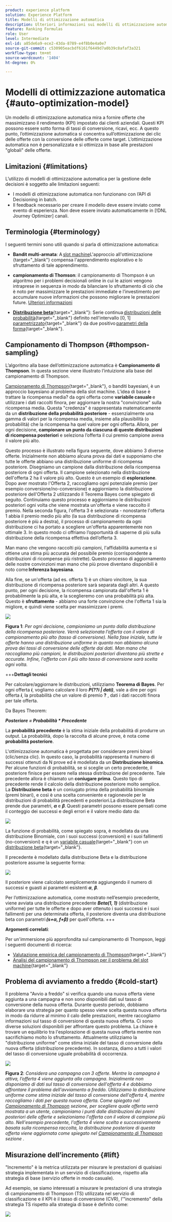 ```yaml
---
product: experience platform
solution: Experience Platform
title: Modelli di ottimizzazione automatica
description: Ulteriori informazioni sui modelli di ottimizzazione automatica
feature: Ranking Formulas
role: User
level: Intermediate
exl-id: a85de6a9-ece2-43da-8789-e4f8b0e4a0e7
source-git-commit: c530905eacbdf6161f6449d7a0b39c8afaf3a321
workflow-type: tm+mt
source-wordcount: '1404'
ht-degree: 0%

---
```


# Modelli di ottimizzazione automatica {#auto-optimization-model}

Un modello di ottimizzazione automatica mira a fornire offerte che massimizzano il rendimento (KPI) impostato dai clienti aziendali. Questi KPI possono essere sotto forma di tassi di conversione, ricavi, ecc. A questo punto, l’ottimizzazione automatica si concentra sull’ottimizzazione dei clic delle offerte con la conversione delle offerte come target. L’ottimizzazione automatica non è personalizzata e si ottimizza in base alle prestazioni &quot;globali&quot; delle offerte.

## Limitazioni  {#limitations}

L’utilizzo di modelli di ottimizzazione automatica per la gestione delle decisioni è soggetto alle limitazioni seguenti:

* I modelli di ottimizzazione automatica non funzionano con l’API di Decisioning in batch.
* Il feedback necessario per creare il modello deve essere inviato come evento di esperienza. Non deve essere inviato automaticamente in [!DNL Journey Optimizer] canali.

## Terminologia {#terminology}

I seguenti termini sono utili quando si parla di ottimizzazione automatica:

* **Bandit multi-armata**: A [slot machine](https://en.wikipedia.org/wiki/Multi-armed_bandit)L&#39;approccio all&#39;ottimizzazione {target=&quot;_blank&quot;} compensa l&#39;apprendimento esplorativo e lo sfruttamento di tale apprendimento.

* **campionamento di Thomson**: il campionamento di Thompson è un algoritmo per i problemi decisionali online in cui le azioni vengono intraprese in sequenza in modo da bilanciare lo sfruttamento di ciò che è noto per massimizzare le prestazioni immediate e l’investimento per accumulare nuove informazioni che possono migliorare le prestazioni future. [Ulteriori informazioni](#thompson-sampling)

* [**Distribuzione beta**](https://en.wikipedia.org/wiki/Beta_distribution){target=&quot;_blank&quot;}: Serie continua [distribuzioni delle probabilità](https://en.wikipedia.org/wiki/Probability_distribution){target=&quot;_blank&quot;} definito nell&#39;intervallo [0, 1] [parametrizzato](https://en.wikipedia.org/wiki/Statistical_parameter){target=&quot;_blank&quot;} da due positivo [parametri della forma](https://en.wikipedia.org/wiki/Shape_parameter){target=&quot;_blank&quot;}.

## Campionamento di Thompson {#thompson-sampling}

L’algoritmo alla base dell’ottimizzazione automatica è **Campionamento di Thompson**. In questa sezione viene illustrato l’intuizione alla base del campionamento di Thompson.

[Campionamento di Thompson](https://en.wikipedia.org/wiki/Thompson_sampling){target=&quot;_blank&quot;}, o banditi bayesiani, è un approccio bayesiano al problema della slot machine.  L&#39;idea di base è trattare la ricompensa media? da ogni offerta come **variabile casuale** e utilizzare i dati raccolti finora, per aggiornare la nostra &quot;convinzione&quot; sulla ricompensa media. Questa &quot;credenza&quot; è rappresentata matematicamente da un **distribuzione della probabilità posteriore** - essenzialmente una gamma di valori per la ricompensa media, insieme alla plausibilità (o probabilità) che la ricompensa ha quel valore per ogni offerta. Allora, per ogni decisione, **campionare un punto da ciascuna di queste distribuzioni di ricompensa posteriori** e seleziona l’offerta il cui premio campione aveva il valore più alto.

Questo processo è illustrato nella figura seguente, dove abbiamo 3 diverse offerte. Inizialmente non abbiamo alcuna prova dai dati e supponiamo che tutte le offerte abbiano una distribuzione uniforme di ricompensa posteriore. Disegniamo un campione dalla distribuzione della ricompensa posteriore di ogni offerta. Il campione selezionato nella distribuzione dell&#39;offerta 2 ha il valore più alto. Questo è un esempio di **esplorazione**. Dopo aver mostrato l&#39;Offerta 2, raccogliamo ogni potenziale premio (per esempio conversione/no-conversione) e aggiorniamo la distribuzione posteriore dell&#39;Offerta 2 utilizzando il Teorema Bayes come spiegato di seguito.  Continuiamo questo processo e aggiorniamo le distribuzioni posteriori ogni volta che viene mostrata un&#39;offerta e viene raccolto il premio. Nella seconda figura, l&#39;offerta 3 è selezionata - nonostante l&#39;offerta 1 abbia il premio medio più alto (la sua distribuzione di ricompensa posteriore è più a destra), il processo di campionamento da ogni distribuzione ci ha portato a scegliere un&#39;offerta apparentemente non ottimale 3. In questo modo ci offriamo l’opportunità di saperne di più sulla distribuzione della ricompensa effettiva dell’offerta 3.

Man mano che vengono raccolti più campioni, l&#39;affidabilità aumenta e si ottiene una stima più accurata del possibile premio (corrispondente a distribuzioni di ricompense più ristrette). Questo processo di aggiornamento delle nostre convinzioni man mano che più prove diventano disponibili è noto come **Inferenza bayesiana**.

Alla fine, se un&#39;offerta (ad es. offerta 1) è un chiaro vincitore, la sua distribuzione di ricompensa posteriore sarà separata dagli altri. A questo punto, per ogni decisione, la ricompensa campionata dall&#39;offerta 1 è probabilmente la più alta, e la sceglieremo con una probabilità più alta. Questo è **sfruttamento** - abbiamo una forte convinzione che l&#39;offerta 1 sia la migliore, e quindi viene scelta per massimizzare i premi.

![](../assets/ai-ranking-thompson-sampling.png)

**Figura 1**: *Per ogni decisione, campioniamo un punto dalla distribuzione della ricompensa posteriore. Verrà selezionata l’offerta con il valore di campionamento più alto (tasso di conversione). Nella fase iniziale, tutte le offerte hanno una distribuzione uniforme in quanto non abbiamo alcuna prova dei tassi di conversione delle offerte dai dati. Man mano che raccogliamo più campioni, le distribuzioni posteriori diventano più strette e accurate. Infine, l&#39;offerta con il più alto tasso di conversione sarà scelta ogni volta.*

<!--
![](../assets/ai-ranking-thompson-sampling-initial.png)
![](../assets/ai-ranking-thompson-sampling-intermediate.png)
![](../assets/ai-ranking-thompson-sampling-ultimate.png)
-->

+++**Dettagli tecnici**

Per calcolare/aggiornare le distribuzioni, utilizziamo **Teorema di Bayes**. Per ogni offerta ***i***, vogliamo calcolare il loro ***P(??i | dati)***, vale a dire per ogni offerta ***i***, la probabilità che un valore di premio **?** , dati i dati raccolti finora per tale offerta.

Da Bayes Theorem:

***Posteriore = Probabilità * Precedente***

La **probabilità precedente** è la stima iniziale della probabilità di produrre un output. La probabilità, dopo la raccolta di alcune prove, è nota come **probabilità posteriore**. 

L&#39;ottimizzazione automatica è progettata per considerare premi binari (clic/senza clic). In questo caso, la probabilità rappresenta il numero di successi ottenuti da N prove ed è modellata da un **Distribuzione binomica**. Per alcune funzioni di probabilità, se si sceglie un certo precedente, il posteriore finisce per essere nella stessa distribuzione del precedente. Tale precedente allora è chiamato un **coniugare prima**. Questo tipo di precedente rende il calcolo della distribuzione posteriore molto semplice. La **Distribuzione beta** è un coniugato prima della probabilità binomiale (premi binari), e così è una scelta conveniente e ragionevole per le distribuzioni di probabilità precedenti e posteriori.La distribuzione Beta prende due parametri, ***α*** e ***β***. Questi parametri possono essere pensati come il conteggio dei successi e degli errori e il valore medio dato da:

![](../assets/ai-ranking-beta-distribution.png)

La funzione di probabilità, come spiegato sopra, è modellata da una distribuzione Binomiale, con i suoi successi (conversioni) e i suoi fallimenti (no-conversioni) e q è un [variabile casuale](https://en.wikipedia.org/wiki/Random_variable){target=&quot;_blank&quot;} con un [distribuzione beta](https://en.wikipedia.org/wiki/Beta_distribution){target=&quot;_blank&quot;}.

Il precedente è modellato dalla distribuzione Beta e la distribuzione posteriore assume la seguente forma:

![](../assets/ai-ranking-posterior-distribution.svg)

Il posteriore viene calcolato semplicemente aggiungendo il numero di successi e guasti ai parametri esistenti ***α***, ***β***.

Per l’ottimizzazione automatica, come mostrato nell’esempio precedente, viene avviata una distribuzione precedente ***Beta(1, 1)*** (distribuzione uniforme) per tutte le offerte e dopo aver ottenuto i suoi successi e i suoi fallimenti per una determinata offerta, il posteriore diventa una distribuzione beta con parametri ***(s+α, f+β)*** per quell&#39;offerta.
+++

**Argomenti correlati**:

Per un&#39;immersione più approfondita sul campionamento di Thompson, leggi i seguenti documenti di ricerca:
* [Valutazione empirica del campionamento di Thompson](https://proceedings.neurips.cc/paper/2011/file/e53a0a2978c28872a4505bdb51db06dc-Paper.pdf){target=&quot;_blank&quot;}
* [Analisi del campionamento di Thompson per il problema del slot machine](http://proceedings.mlr.press/v23/agrawal12/agrawal12.pdf){target=&quot;_blank&quot;}

## Problema di avviamento a freddo {#cold-start}

Il problema &quot;Avvio a freddo&quot; si verifica quando una nuova offerta viene aggiunta a una campagna e non sono disponibili dati sul tasso di conversione della nuova offerta. Durante questo periodo, dobbiamo elaborare una strategia per quanto spesso viene scelta questa nuova offerta in modo da ridurre al minimo il calo delle prestazioni, mentre raccogliamo informazioni sul tasso di conversione di questa nuova offerta. Ci sono diverse soluzioni disponibili per affrontare questo problema. La chiave è trovare un equilibrio tra l&#39;esplorazione di questa nuova offerta mentre non sacrifichiamo molto lo sfruttamento. Attualmente utilizziamo la &quot;distribuzione uniforme&quot; come stima iniziale del tasso di conversione della nuova offerta (distribuzione precedente). In sostanza, diamo a tutti i valori del tasso di conversione uguale probabilità di occorrenza.


![](../assets/ai-ranking-cold-start-strategies.png)

**Figura 2**: *Considera una campagna con 3 offerte. Mentre la campagna è attiva, l’offerta 4 viene aggiunta alla campagna. Inizialmente non disponiamo di dati sul tasso di conversione dell&#39;offerta 4 e dobbiamo affrontare il problema dell&#39;avviamento a freddo. Utilizziamo la distribuzione uniforme come stima iniziale del tasso di conversione dell&#39;offerta 4, mentre raccogliamo i dati per questa nuova offerta. Come spiegato nel [Campionamento di Thompson](#thompson-sampling) sezione, per scegliere quale offerta verrà mostrata a un utente, campioniamo i punti dalle distribuzioni dei premi posteriori delle offerte e selezioniamo l&#39;offerta con il valore di campione più alto. Nell&#39;esempio precedente, l&#39;offerta 4 viene scelta e successivamente basata sulla ricompensa raccolta, la distribuzione posteriore di questa offerta viene aggiornata come spiegato nel [Campionamento di Thompson](#thompson-sampling) sezione .*

## Misurazione dell’incremento {#lift}

&quot;Incremento&quot; è la metrica utilizzata per misurare le prestazioni di qualsiasi strategia implementata in un servizio di classificazione, rispetto alla strategia di base (servizio offerte in modo casuale).

Ad esempio, se siamo interessati a misurare le prestazioni di una strategia di campionamento di Thompson (TS) utilizzata nel servizio di classificazione e il KPI è il tasso di conversione (CVR), l’&quot;incremento&quot; della strategia TS rispetto alla strategia di base è definito come:

![](../assets/ai-ranking-lift.png)
